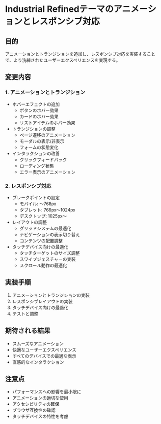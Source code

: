 # Industrial Refinedテーマのアニメーションとレスポンシブ対応

## 目的
アニメーションとトランジションを追加し、レスポンシブ対応を実装することで、より洗練されたユーザーエクスペリエンスを実現する。

## 変更内容

### 1. アニメーションとトランジション
- ホバーエフェクトの追加
  - ボタンのホバー効果
  - カードのホバー効果
  - リストアイテムのホバー効果
- トランジションの調整
  - ページ遷移のアニメーション
  - モーダルの表示/非表示
  - フォームの状態変化
- インタラクションの改善
  - クリックフィードバック
  - ローディング状態
  - エラー表示のアニメーション

### 2. レスポンシブ対応
- ブレークポイントの設定
  - モバイル: 〜768px
  - タブレット: 769px〜1024px
  - デスクトップ: 1025px〜
- レイアウトの調整
  - グリッドシステムの最適化
  - ナビゲーションの表示切り替え
  - コンテンツの配置調整
- タッチデバイス向けの最適化
  - タッチターゲットのサイズ調整
  - スワイプジェスチャーの実装
  - スクロール動作の最適化

## 実装手順
1. アニメーションとトランジションの実装
2. レスポンシブレイアウトの実装
3. タッチデバイス向けの最適化
4. テストと調整

## 期待される結果
- スムーズなアニメーション
- 快適なユーザーエクスペリエンス
- すべてのデバイスでの最適な表示
- 直感的なインタラクション

## 注意点
- パフォーマンスへの影響を最小限に
- アニメーションの適切な使用
- アクセシビリティの確保
- ブラウザ互換性の確認
- タッチデバイスの特性を考慮 